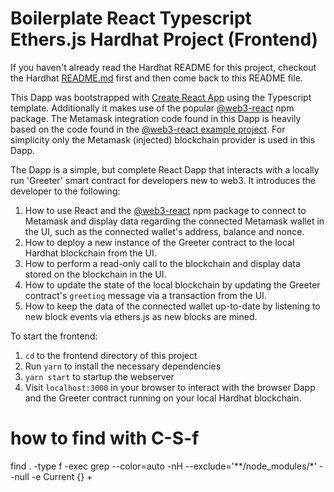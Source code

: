# Boilerplate React Typescript Ethers.js Hardhat Project (Frontend)

If you haven't already read the Hardhat README for this project, checkout the Hardhat [README.md](https://github.com/ChainShot/hardhat-ethers-react-ts-starter/tree/main/README.md) first and then come back to this README file.

This Dapp was bootstrapped with [Create React App](https://github.com/facebook/create-react-app) using the Typescript template. Additionally it makes use of the popular [@web3-react](https://www.npmjs.com/package/web3-react) npm package. The Metamask integration code found in this Dapp is heavily based on the code found in the [@web3-react example project](https://github.com/NoahZinsmeister/web3-react/tree/v6/example). For simplicity only the Metamask (injected) blockchain provider is used in this Dapp.

The Dapp is a simple, but complete React Dapp that interacts with a locally run 'Greeter' smart contract for developers new to web3. It introduces the developer to the following:
1. How to use React and the [@web3-react](https://github.com/NoahZinsmeister/web3-react) npm package to connect to Metamask and display data regarding the connected Metamask wallet in the UI, such as the connected wallet's address, balance and nonce.
3. How to deploy a new instance of the Greeter contract to the local Hardhat blockchain from the UI.
4. How to perform a read-only call to the blockchain and display data stored on the blockchain in the UI.
5. How to update the state of the local blockchain by updating the Greeter contract's `greeting` message via a transaction from the UI.
6. How to keep the data of the connected wallet up-to-date by listening to new block events via ethers.js as new blocks are mined.

To start the frontend:
1. `cd` to the frontend directory of this project
2. Run `yarn` to install the necessary dependencies
3. `yarn start` to startup the webserver
4. Visit `localhost:3000` in your browser to interact with the browser Dapp and the Greeter contract running on your local Hardhat blockchain.


# how to find with C-S-f
find . -type f -exec grep --color=auto -nH --exclude='**/node_modules/*' --null -e Current \{\} +
